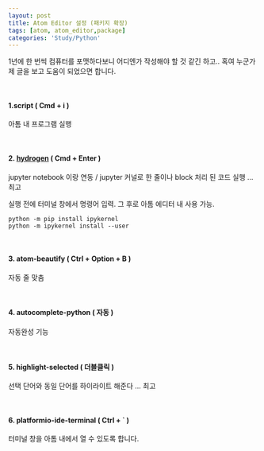 ```yaml
---
layout: post
title: Atom Editor 설정 (패키지 확장)
tags: [atom, atom_editor,package]
categories: 'Study/Python'
---
```


1년에 한 번씩 컴퓨터를 포맷하다보니 어디엔가 작성해야 할 것 같긴 하고.. 혹여 누군가 제 글을 보고 도움이 되었으면 합니다.

<br />

#### 1\.script ( Cmd + i )

 아톰 내 프로그램 실행

 <br/>

#### 2\. [hydrogen](https://atom.io/packages/Hydrogen) ( Cmd + Enter )

 jupyter notebook 이랑 연동 / jupyter 커널로 한 줄이나 block 처리 된 코드 실행 ...최고

실행 전에 터미널 창에서 명령어 입력. 그 후로 아톰 에디터 내 사용 가능.

```
python -m pip install ipykernel
python -m ipykernel install --user
```

 <br/>

#### 3\. atom-beautify ( Ctrl + Option + B )

자동 줄 맞춤

 <br/>

#### 4\. autocomplete-python ( 자동 )

 자동완성 기능

 <br/>

#### 5\. highlight-selected ( 더블클릭 )

 선택 단어와 동일 단어를 하이라이트 해준다 ... 최고

 <br/>

#### 6\. platformio-ide-terminal ( Ctrl + \` )

터미널 창을 아톰 내에서 열 수 있도록 합니다.
